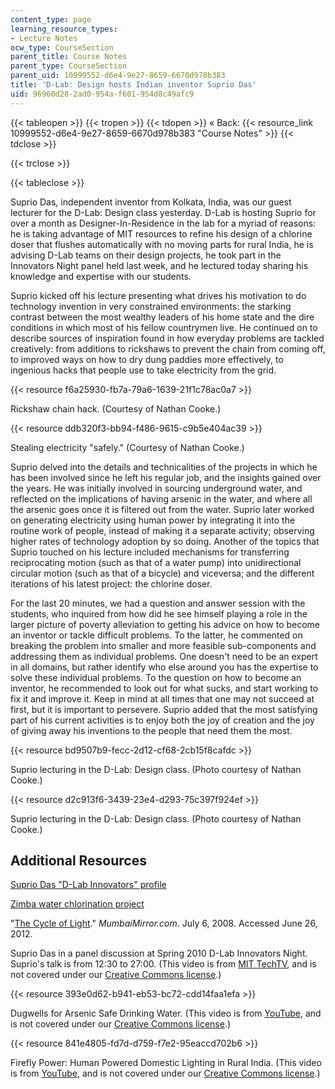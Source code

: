 ```yaml
---
content_type: page
learning_resource_types:
- Lecture Notes
ocw_type: CourseSection
parent_title: Course Notes
parent_type: CourseSection
parent_uid: 10999552-d6e4-9e27-8659-6670d978b383
title: 'D-Lab: Design hosts Indian inventor Suprio Das'
uid: 96960d28-2ad0-954a-f601-954d8c49afc9
---
```


{{< tableopen >}}
{{< tropen >}}
{{< tdopen >}}
« Back: {{< resource_link 10999552-d6e4-9e27-8659-6670d978b383 "Course Notes" >}}
{{< tdclose >}}

{{< trclose >}}

{{< tableclose >}}

Suprio Das, independent inventor from Kolkata, India, was our guest lecturer for the D-Lab: Design class yesterday. D-Lab is hosting Suprio for over a month as Designer-In-Residence in the lab for a myriad of reasons: he is taking advantage of MIT resources to refine his design of a chlorine doser that flushes automatically with no moving parts for rural India, he is advising D-Lab teams on their design projects, he took part in the Innovators Night panel held last week, and he lectured today sharing his knowledge and expertise with our students.

Suprio kicked off his lecture presenting what drives his motivation to do technology invention in very constrained environments: the starking contrast between the most wealthy leaders of his home state and the dire conditions in which most of his fellow countrymen live. He continued on to describe sources of inspiration found in how everyday problems are tackled creatively: from additions to rickshaws to prevent the chain from coming off, to improved ways on how to dry dung paddies more effectively, to ingenious hacks that people use to take electricity from the grid.

{{< resource f6a25930-fb7a-79a6-1639-21f1c78ac0a7 >}}

Rickshaw chain hack. (Courtesy of Nathan Cooke.)

{{< resource ddb320f3-bb94-f486-9615-c9b5e404ac39 >}}

Stealing electricity "safely." (Courtesy of Nathan Cooke.)

Suprio delved into the details and technicalities of the projects in which he has been involved since he left his regular job, and the insights gained over the years. He was initially involved in sourcing underground water, and reflected on the implications of having arsenic in the water, and where all the arsenic goes once it is filtered out from the water. Suprio later worked on generating electricity using human power by integrating it into the routine work of people, instead of making it a separate activity; observing higher rates of technology adoption by so doing. Another of the topics that Suprio touched on his lecture included mechanisms for transferring reciprocating motion (such as that of a water pump) into unidirectional circular motion (such as that of a bicycle) and viceversa; and the different iterations of his latest project: the chlorine doser.

For the last 20 minutes, we had a question and answer session with the students, who inquired from how did he see himself playing a role in the larger picture of poverty alleviation to getting his advice on how to become an inventor or tackle difficult problems. To the latter, he commented on breaking the problem into smaller and more feasible sub-components and addressing them as individual problems. One doesn't need to be an expert in all domains, but rather identify who else around you has the expertise to solve these individual problems. To the question on how to become an inventor, he recommended to look out for what sucks, and start working to fix it and improve it. Keep in mind at all times that one may not succeed at first, but it is important to persevere. Suprio added that the most satisfying part of his current activities is to enjoy both the joy of creation and the joy of giving away his inventions to the people that need them the most.

{{< resource bd9507b9-fecc-2d12-cf68-2cb15f8cafdc >}}

Suprio lecturing in the D-Lab: Design class. (Photo courtesy of Nathan Cooke.)

{{< resource d2c913f6-3439-23e4-d293-75c397f924ef >}}

Suprio lecturing in the D-Lab: Design class. (Photo courtesy of Nathan Cooke.)

Additional Resources
--------------------

[Suprio Das "D-Lab Innovators" profile](https://d-lab.mit.edu/news-blog/blog/d-lab-design-hosts-indian-inventor-suprio-das)

[Zimba water chlorination project](http://www.zimbawater.com/)

"[The Cycle of Light](http://www.mumbaimirror.com/others/sunday-read/The-cycle-of-light/articleshow/15827885.cms)." _MumbaiMirror.com_. July 6, 2008. Accessed June 26, 2012.

Suprio Das in a panel discussion at Spring 2010 D-Lab Innovators Night. Suprio's talk is from 12:30 to 27:00. (This video is from [MIT TechTV](http://techtv.mit.edu/), and is not covered under our [Creative Commons license](/terms/#cc).)

{{< resource 393e0d62-b941-eb53-bc72-cdd14faa1efa >}}

Dugwells for Arsenic Safe Drinking Water. (This video is from [YouTube](http://youtube.com), and is not covered under our [Creative Commons license](/terms/#cc).)

{{< resource 841e4805-fd7d-d759-f7e2-95eaccd702b6 >}}

Firefly Power: Human Powered Domestic Lighting in Rural India. (This video is from [YouTube](http://youtube.com), and is not covered under our [Creative Commons license](/terms/#cc).)